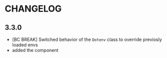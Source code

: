 CHANGELOG
=========

3.3.0
-----

 * [BC BREAK] Switched behavior of the `Dotenv` class to override previosly loaded envs
 * added the component
